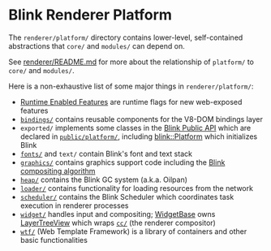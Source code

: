 # Blink Renderer Platform

The `renderer/platform/` directory contains lower-level, self-contained
abstractions that `core/` and `modules/` can depend on.

See [renderer/README.md](../README.md) for more about the relationship of
`platform/` to `core/` and `modules/`.

Here is a non-exhaustive list of some major things in `renderer/platform/`:

* [Runtime Enabled Features](RuntimeEnabledFeatures.md) are runtime flags for
  new web-exposed features
* [`bindings/`](bindings/README.md) contains reusable components for the V8-DOM
  bindings layer
* `exported/` implements some classes in the [Blink Public
  API](../../public/README.md) which are declared in
  [`public/platform/`](../../public/platform/), including
  [blink::Platform](../../public/platform/platform.h) which initializes Blink
* [`fonts/`](fonts/README.md) and `text/` contain Blink's font and text stack
* [`graphics/`](graphics/README.md) contains graphics support code including
  the [Blink compositing algorithm](graphics/compositing/README.md)
* [`heap/`](heap/README.md) contains the Blink GC system (a.k.a. Oilpan)
* [`loader/`](loader/README.md) contains functionality for loading resources
  from the network
* [`scheduler/`](scheduler/README.md) contains the Blink Scheduler which
  coordinates task execution in renderer processes
* [`widget/`](widget/) handles input and compositing;
  [WidgetBase](widget/widget_base.h) owns
  [LayerTreeView](widget/compositing/layer_tree_view.h) which wraps
  [`cc/`](../../../../cc/README.md) (the renderer compositor)
* [`wtf/`](wtf/README.md) (Web Template Framework) is a library of containers
  and other basic functionalities
